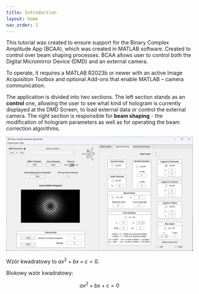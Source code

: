 ```yaml
---
title: Introduction
layout: home
nav_order: 1
---
```

This tutorial was created to ensure support for the Binary Complex Amplitude App (BCAA), which was created in MATLAB software. Created to control over beam shaping processes. BCAA allows user to control both the Digital Micromirror Device (DMD) and an external camera.

To operate, it requires a MATLAB R2023b or newer with an active Image Acquisition Toolbox and optional Add-ons that enable MATLAB – camera communication.

The application is divided into two sections. The left section stands as an **control** one, allowing the user to see what kind of hologram is currently displayed at the DMD Screen, to load external data or control the external camera. The right section is responsible for **beam shaping** - the modification of hologram parameters as well as for operating the beam correction algorithms.

![](./assets/images/BCAA_v2.png)


Wzór kwadratowy to $ax^2 + bx + c = 0$.

Blokowy wzór kwadratowy:

$$
ax^2 + bx + c = 0
$$




